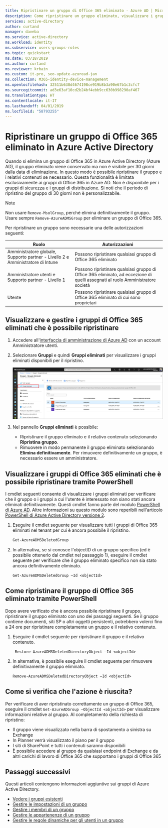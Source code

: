 ```yaml
---
title: Ripristinare un gruppo di Office 365 eliminato - Azure AD | Microsoft Docs
description: Come ripristinare un gruppo eliminato, visualizzare i gruppi ripristinabili ed eliminare in modo permanente un gruppo in Azure Active Directory
services: active-directory
author: curtand
manager: daveba
ms.service: active-directory
ms.workload: identity
ms.subservice: users-groups-roles
ms.topic: quickstart
ms.date: 03/18/2019
ms.author: curtand
ms.reviewer: krbain
ms.custom: it-pro, seo-update-azuread-jan
ms.collection: M365-identity-device-management
ms.openlocfilehash: 32511b638d4674198ce919b8b3a90e67b1c3cfc7
ms.sourcegitcommit: ad3e63af10cd2b24bf4ebb9cc630b998290af467
ms.translationtype: HT
ms.contentlocale: it-IT
ms.lasthandoff: 04/01/2019
ms.locfileid: "58793255"
---
```

# <a name="restore-a-deleted-office-365-group-in-azure-active-directory"></a>Ripristinare un gruppo di Office 365 eliminato in Azure Active Directory

Quando si elimina un gruppo di Office 365 in Azure Active Directory (Azure AD), il gruppo eliminato viene conservato ma non è visibile per 30 giorni dalla data di eliminazione. In questo modo è possibile ripristinare il gruppo e i relativi contenuti se necessario. Questa funzionalità è limitata esclusivamente ai gruppi di Office 365 in Azure AD. Non è disponibile per i gruppi di sicurezza e i gruppi di distribuzione. Si noti che il periodo di ripristino del gruppo di 30 giorni non è personalizzabile.

> [!NOTE]
> Non usare `Remove-MsolGroup`, perché elimina definitivamente il gruppo. Usare sempre `Remove-AzureADMSGroup` per eliminare un gruppo di Office 365.

Per ripristinare un gruppo sono necessarie una delle autorizzazioni seguenti:

Ruolo | Autorizzazioni
--------- | ---------
Amministratore globale, Supporto partner - Livello 2 e Amministratore di Intune | Possono ripristinare qualsiasi gruppo di Office 365 eliminato
Amministratore utenti e Supporto partner - Livello 1 | Possono ripristinare qualsiasi gruppo di Office 365 eliminato, ad eccezione di quelli assegnati al ruolo Amministratore società
Utente | Possono ripristinare qualsiasi gruppo di Office 365 eliminato di cui sono proprietari

## <a name="view-and-manage-the-deleted-office-365-groups-that-are-available-to-restore"></a>Visualizzare e gestire i gruppi di Office 365 eliminati che è possibile ripristinare

1. Accedere all'[interfaccia di amministrazione di Azure AD](https://aad.portal.azure.com) con un account Amministratore utenti.

2. Selezionare **Gruppi** e quindi **Gruppi eliminati** per visualizzare i gruppi eliminati disponibili per il ripristino.

    ![Visualizzare i gruppi che è possibile ripristinare](media/groups-lifecycle/deleted-groups3.png)

3. Nel pannello **Gruppi eliminati** è possibile:

   - Ripristinare il gruppo eliminato e il relativo contenuto selezionando **Ripristina gruppo**.
   - Rimuovere in modo permanente il gruppo eliminato selezionando **Elimina definitivamente**. Per rimuovere definitivamente un gruppo, è necessario essere un amministratore.

## <a name="view-the-deleted-office-365-groups-that-are-available-to-restore-using-powershell"></a>Visualizzare i gruppi di Office 365 eliminati che è possibile ripristinare tramite PowerShell

I cmdlet seguenti consente di visualizzare i gruppi eliminati per verificare che il gruppo o i gruppi a cui l'utente è interessato non siano stati ancora eliminati definitivamente. Questi cmdlet fanno parte del modulo [PowerShell di Azure AD](https://www.powershellgallery.com/packages/AzureAD/). Altre informazioni su questo modulo sono reperibili nell'articolo [PowerShell di Azure Active Directory versione 2](/powershell/azure/install-adv2?view=azureadps-2.0).

1.  Eseguire il cmdlet seguente per visualizzare tutti i gruppi di Office 365 eliminati nel tenant per cui è ancora possibile il ripristino.
   

    ```powershell
    Get-AzureADMSDeletedGroup
    ```

2.  In alternativa, se si conosce l'objectID di un gruppo specifico (ed è possibile ottenerlo dal cmdlet nel passaggio 1), eseguire il cmdlet seguente per verificare che il gruppo eliminato specifico non sia stato ancora definitivamente eliminato.

    ```
    Get-AzureADMSDeletedGroup –Id <objectId>
    ```

## <a name="how-to-restore-your-deleted-office-365-group-using-powershell"></a>Come ripristinare il gruppo di Office 365 eliminato tramite PowerShell

Dopo avere verificato che è ancora possibile ripristinare il gruppo, ripristinare il gruppo eliminato con uno dei passaggi seguenti. Se il gruppo contiene documenti, siti SP o altri oggetti persistenti, potrebbero volerci fino a 24 ore per ripristinare completamente un gruppo e il relativo contenuto.

1. Eseguire il cmdlet seguente per ripristinare il gruppo e il relativo contenuto.
 

   ```
    Restore-AzureADMSDeletedDirectoryObject –Id <objectId>
    ``` 

2. In alternativa, è possibile eseguire il cmdlet seguente per rimuovere definitivamente il gruppo eliminato.
    

    ```
    Remove-AzureADMSDeletedDirectoryObject –Id <objectId>
    ```

## <a name="how-do-you-know-this-worked"></a>Come si verifica che l'azione è riuscita?

Per verificare di aver ripristinato correttamente un gruppo di Office 365, eseguire il cmdlet `Get-AzureADGroup –ObjectId <objectId>` per visualizzare informazioni relative al gruppo. Al completamento della richiesta di ripristino:

- Il gruppo viene visualizzato nella barra di spostamento a sinistra su Exchange
- In Planner verrà visualizzato il piano per il gruppo
- I siti di SharePoint e tutti i contenuti saranno disponibili
- È possibile accedere al gruppo da qualsiasi endpoint di Exchange e da altri carichi di lavoro di Office 365 che supportano i gruppi di Office 365

## <a name="next-steps"></a>Passaggi successivi

Questi articoli contengono informazioni aggiuntive sui gruppi di Azure Active Directory.

* [Vedere i gruppi esistenti](../fundamentals/active-directory-groups-view-azure-portal.md)
* [Gestire le impostazioni di un gruppo](../fundamentals/active-directory-groups-settings-azure-portal.md)
* [Gestire i membri di un gruppo](../fundamentals/active-directory-groups-members-azure-portal.md)
* [Gestire le appartenenze di un gruppo](../fundamentals/active-directory-groups-membership-azure-portal.md)
* [Gestire le regole dinamiche per gli utenti in un gruppo](groups-dynamic-membership.md)
